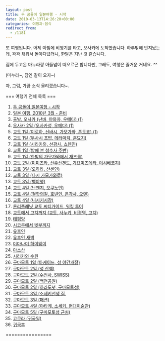 ```yaml
---
layout: post
title: 두 공돌이 일본여행 - 시작
date: 2010-03-13T14:26:20+00:00
categories: 여행과-음식
redirect_from:
  - /1181
---
```


또 여행입니다. 어제 아침에 비행기를 타고, 오사카에 도착했습니다. 하루밖에 안지났는데, 꽉꽉 채워서 돌아다녔더니, 한달은 지난 것 같습니다.

집에 두고온 마누라랑 아들넘이 떠오르곤 합니다만, 그래도, 여행은 즐거운 거네요. ^^

(마누라~, 담엔 같이 오자~)

자, 그럼, 가끔 소식 올리겠습니다~.

=== 여행기 전체 목록 ===

<ol >

<li><a target="bb" href="http://jinto.pe.kr/1056">두 공돌이 일본여행 - 시작 </a></li>

<li><a target="bb" href="http://jinto.pe.kr/1057">일본 여행, 2010년 3월 - 준비 </a></li>

<li><a target="bb" href="http://jinto.pe.kr/1058">출발, 오사카 (난바, 야와자, 우메다) (1)</a></li>

<li><a target="bb" href="http://jinto.pe.kr/1059">오사카 2일 (오사카성, 우메다) (1)</a></li>

<li><a target="bb" href="http://jinto.pe.kr/1060">교토 1일 (이로하, 신바시, 가모가와, 폰토쵸) (1)</a></li>

<li><a target="bb" href="http://jinto.pe.kr/1061">교토 1일 (무사시 초밥, 데라마치, 혼묘지) </a></li>

<li><a target="bb" href="http://jinto.pe.kr/1062">교토 1일 (시라카와, 선광사, 쇼렌인) </a></li>

<li><a target="bb" href="http://jinto.pe.kr/1063">교토 1일 (밤에 본 청수사 주변) </a></li>

<li><a target="bb" href="http://jinto.pe.kr/1064">교토 1일 (한밤의 가모가와에서 재즈를) </a></li>

<li><a target="bb" href="http://jinto.pe.kr/1065">교토 2일 (미미즈카, 산주산겐도, 기요미즈데라, 이시베코지) </a></li>

<li><a target="bb" href="http://jinto.pe.kr/1066">교토 3일 (오하라, 산센인) </a></li>

<li><a target="bb" href="http://jinto.pe.kr/1067">교토 3일 (다시 가모가와로)</a></li>

<li><a target="bb" href="http://jinto.pe.kr/1068">교토 3일 (백야행)</a></li>

<li><a target="bb" href="http://jinto.pe.kr/1069">교토 4일 (난젠지, 오쿠노인) </a></li>

<li><a target="bb" href="http://jinto.pe.kr/1070">교토 4일 (철학의길, 호넨인, 은각사, 오멘) </a></li>

<li><a target="bb" href="http://jinto.pe.kr/1071">교토 4일 (니시키시장)</a></li>

<li><a target="bb" href="http://jinto.pe.kr/1072">론리플래닛 교토 씨티가이드, 워킹 투어</a></li>

<li><a target="bb" href="http://jinto.pe.kr/1073">교토에서 고치까지 (교토, 사누키, 비경역, 고치)</a></li>

<li><a target="bb" href="http://jinto.pe.kr/1074">태평양</a></li>

<li><a target="bb" href="http://jinto.pe.kr/1075">시코쿠에서 벳부까지</a></li>

<li><a target="bb" href="http://jinto.pe.kr/1076">유후인</a></li>

<li><a target="bb" href="http://jinto.pe.kr/1077">유후인 새벽</a></li>

<li><a target="bb" href="http://jinto.pe.kr/1078">야마나미 하이웨이</a></li>

<li><a target="bb" href="http://jinto.pe.kr/1079">아소산</a></li>

<li><a target="bb" href="http://jinto.pe.kr/1080">시라카와 수원</a></li>

<li><a target="bb" href="http://jinto.pe.kr/1081">구마모토 1일 (아케이드, 성 야간개장)</a></li>

<li><a target="bb" href="http://jinto.pe.kr/1082">구마모토 2일 (성 산책)</a></li>

<li><a target="bb" href="http://jinto.pe.kr/1083">구마모토 2일 (수전사, SWISS)</a></li>

<li><a target="bb" href="http://jinto.pe.kr/1084">구마모토 2일 (백천공원)</a></li>

<li><a target="bb" href="http://jinto.pe.kr/1085">구마모토 2일 (하라도넛, 구마모토성)</a></li>

<li><a target="bb" href="http://jinto.pe.kr/1086">구마모토 3일 (소세키선생 집,</a></li>

<li><a target="bb" href="http://jinto.pe.kr/1087">구마모토 3일 (패션)</a></li>

<li><a target="bb" href="http://jinto.pe.kr/1088">구마모토 4일 (야타케, 소세키, 현대미술관)</a></li>

<li><a target="bb" href="http://jinto.pe.kr/1089">구마모토 5일 (구마모토성 근처)</a></li>

<li><a target="bb" href="http://jinto.pe.kr/1090">고쿠라 (귀국일)</a></li>

<li><a target="bb" href="http://jinto.pe.kr/1091">귀국후</a></li>

</ol>

================
